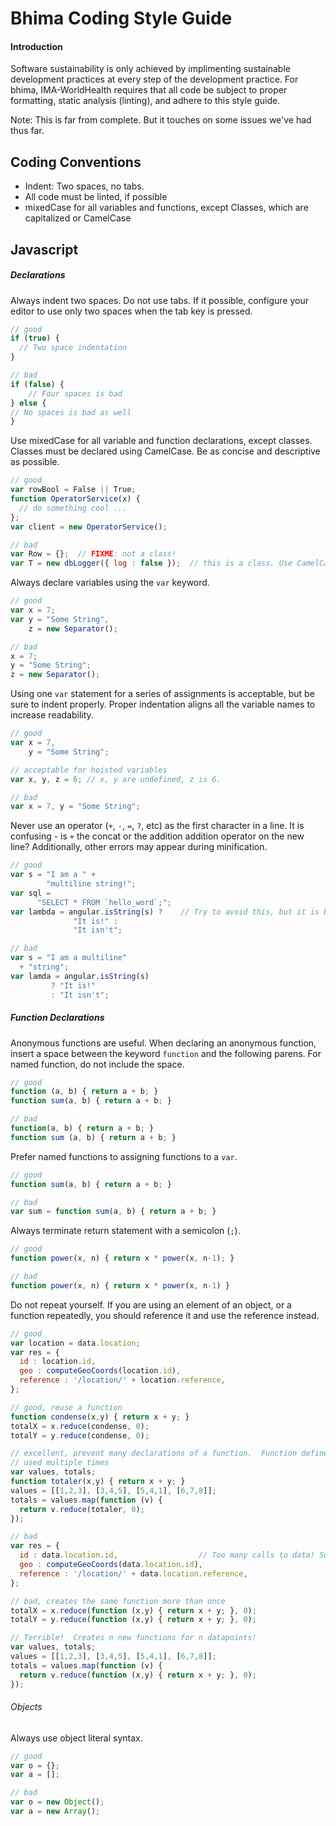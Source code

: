 Bhima Coding Style Guide
========================

#### Introduction

Software sustainability is only achieved by implimenting sustainable development
practices at every step of the development practice.  For bhima, IMA-WorldHealth
requires that all code be subject to proper formatting, static analysis (linting),
and adhere to this style guide.

Note: This is far from complete.  But it touches on some issues we've had thus far.

## Coding Conventions
- Indent: Two spaces, no tabs.
- All code must be linted, if possible
- mixedCase for all variables and functions, except Classes, which are capitalized or CamelCase 

## Javascript

##### Declarations

Always indent two spaces.  Do not use tabs.  If it possible, configure your editor
to use only two spaces when the tab key is pressed.

```javascript
// good
if (true) {
  // Two space indentation
}

// bad
if (false) {
    // Four spaces is bad
} else {
// No spaces is bad as well
}
```

Use mixedCase for all variable and function declarations, except classes.  Classes must
be declared using CamelCase.  Be as concise and descriptive as possible.

```javascript
// good
var rowBool = False || True;
function OperatorService(x) {
  // do something cool ...
};
var client = new OperatorService();

// bad
var Row = {};  // FIXME: not a class!
var T = new dbLogger({ log : false });  // this is a class. Use CamelCase!
```

Always declare variables using the `var` keyword.

```javascript
// good
var x = 7;
var y = "Some String",
    z = new Separator();

// bad
x = 7;
y = "Some String";
z = new Separator();
```

Using one `var` statement for a series of assignments is acceptable, but be sure to
indent properly.  Proper indentation aligns all the variable names to increase
readability.

```javascript
// good
var x = 7,
    y = "Some String";

// acceptable for hoisted variables
var x, y, z = 6; // x, y are undefined, z is 6.

// bad
var x = 7, y = "Some String";
```

Never use an operator (`+`, `-`, `=`, `?`, etc) as the first character in a line.  It is confusing -
is `+` the concat or the addition addition operator on the new line?  Additionally, other errors may
appear during minification.

```javascript
// good
var s = "I am a " +
        "multiline string!";
var sql =
      "SELECT * FROM `hello_word`;";
var lambda = angular.isString(s) ?    // Try to avoid this, but it is better than the alternative
              "It is!" :
              "It isn't";

// bad
var s = "I am a multiline"
  + "string";
var lamda = angular.isString(s)
         ? "It is!"
         : "It isn't";
```


##### Function Declarations

Anonymous functions are useful.  When declaring an anonymous function, insert a space
between the keyword `function` and the following parens.  For named function, do not
include the space.

```javascript
// good
function (a, b) { return a + b; }
function sum(a, b) { return a + b; }

// bad
function(a, b) { return a + b; }
function sum (a, b) { return a + b; }
```

Prefer named functions to assigning functions to a `var`.


```javascript
// good
function sum(a, b) { return a + b; }

// bad
var sum = function sum(a, b) { return a + b; }
```

Always terminate return statement with a semicolon (`;`).

```javascript
// good
function power(x, n) { return x * power(x, n-1); }

// bad
function power(x, n) { return x * power(x, n-1) }
```
Do not repeat yourself.  If you are using an element of an object, or
a function repeatedly, you should reference it and use the reference instead.

```javascript
// good
var location = data.location;
var res = {
  id : location.id,
  geo : computeGeoCoords(location.id),
  reference : '/location/' + location.reference,
};

// good, reuse a function
function condense(x,y) { return x + y; }
totalX = x.reduce(condense, 0);
totalY = y.reduce(condense, 0);

// excellent, prevent many declarations of a function.  Function defined once and
// used multiple times
var values, totals;
function totaler(x,y) { return x + y; }
values = [[1,2,3], [3,4,5], [5,4,1], [6,7,8]];
totals = values.map(function (v) {
  return v.reduce(totaler, 0);
});

// bad
var res = {
  id : data.location.id,                  // Too many calls to data! Sub-optimal!  Hard to read!
  geo : computeGeoCoords(data.location.id),
  reference : '/location/' + data.location.reference,
};

// bad, creates the same function more than once
totalX = x.reduce(function (x,y) { return x + y; }, 0);
totalY = y.reduce(function (x,y) { return x + y; }, 0);

// Terrible!  Creates n new functions for n datapoints!
var values, totals;
values = [[1,2,3], [3,4,5], [5,4,1], [6,7,8]];
totals = values.map(function (v) {
  return v.reduce(function (x,y) { return x + y; }, 0);
});
```

###### Objects

Always use object literal syntax.

```javascript
// good
var o = {};
var a = [];

// bad
var o = new Object();
var a = new Array();
```
